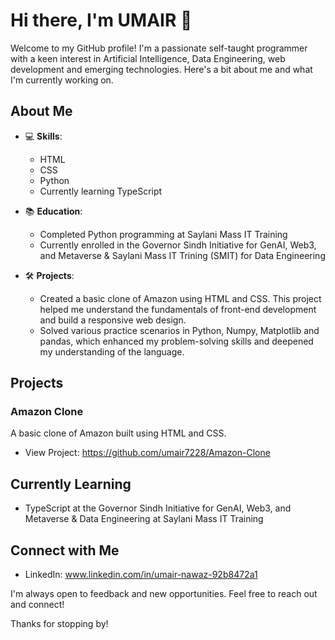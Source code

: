 # Hi there, I'm UMAIR 👋

Welcome to my GitHub profile! I'm a passionate self-taught programmer with a keen interest in Artificial Intelligence, Data Engineering, web development and emerging technologies. Here's a bit about me and what I'm currently working on.

## About Me

- 💻 **Skills**: 
  - HTML
  - CSS
  - Python
  - Currently learning TypeScript

- 📚 **Education**:
  - Completed Python programming at Saylani Mass IT Training
  - Currently enrolled in the Governor Sindh Initiative for GenAI, Web3, and Metaverse & Saylani Mass IT Trining (SMIT) for Data Engineering

- 🛠️ **Projects**:
  - Created a basic clone of Amazon using HTML and CSS. This project helped me understand the fundamentals of front-end development and build a responsive web design.
  - Solved various practice scenarios in Python, Numpy, Matplotlib and pandas, which enhanced my problem-solving skills and deepened my understanding of the language.

## Projects

### Amazon Clone
A basic clone of Amazon built using HTML and CSS.
- View Project: https://github.com/umair7228/Amazon-Clone

## Currently Learning

- TypeScript at the Governor Sindh Initiative for GenAI, Web3, and Metaverse & Data Engineering at Saylani Mass IT Training

## Connect with Me

- LinkedIn: www.linkedin.com/in/umair-nawaz-92b8472a1

I'm always open to feedback and new opportunities. Feel free to reach out and connect!

Thanks for stopping by!
